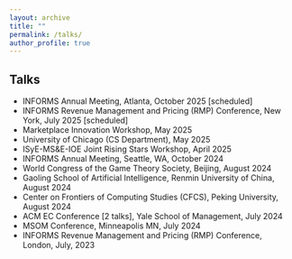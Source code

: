 ```yaml
---
layout: archive
title: ""
permalink: /talks/
author_profile: true
---
```






## Talks

- INFORMS Annual Meeting, Atlanta, October 2025 [scheduled]
- INFORMS Revenue Management and Pricing (RMP) Conference, New York, July 2025 [scheduled]
- Marketplace Innovation Workshop, May 2025
- University of Chicago (CS Department), May 2025
- ISyE-MS&E-IOE Joint Rising Stars Workshop, April 2025
- INFORMS Annual Meeting, Seattle, WA, October 2024
- World Congress of the Game Theory Society, Beijing, August 2024
- Gaoling School of Artificial Intelligence, Renmin University of China, August 2024
- Center on Frontiers of Computing Studies (CFCS), Peking University, August 2024
- ACM EC Conference [2 talks], Yale School of Management, July 2024
- MSOM Conference, Minneapolis MN, July 2024
- INFORMS Revenue Management and Pricing (RMP) Conference, London, July, 2023
















